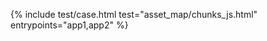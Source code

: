 ---
---
{%
  include test/case.html
    test="asset_map/chunks_js.html"
    entrypoints="app1,app2"
%}